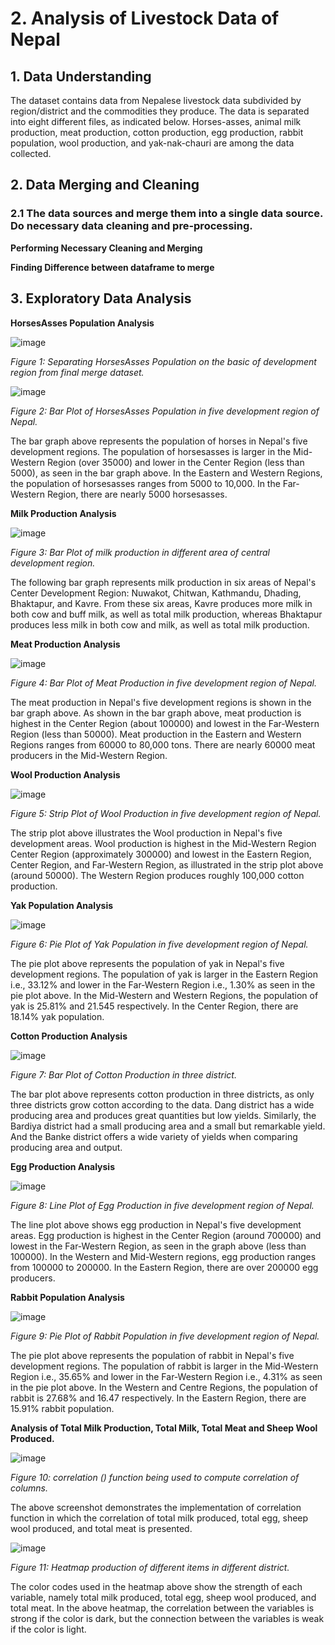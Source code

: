 # **2. Analysis of Livestock Data of Nepal**

## **1**. **Data Understanding**

The dataset contains data from Nepalese livestock data subdivided by region/district and the commodities they produce. The data is separated into eight different files, as indicated below. Horses-asses, animal milk production, meat production, cotton production, egg production, rabbit population, wool production, and yak-nak-chauri are among the data collected.

## **2**. **Data Merging and Cleaning**

### **2.1 The data sources and merge them into a single data source. Do necessary data cleaning and pre-processing.**

**Performing Necessary Cleaning and Merging**

**Finding Difference between dataframe to merge**

## **3**. **Exploratory Data Analysis**

**HorsesAsses Population Analysis**

![image](https://user-images.githubusercontent.com/31987649/178689387-c63f6d60-cc6a-4439-a300-4c00999794ca.png)

_Figure 1: Separating HorsesAsses Population on the basic of development region from final merge dataset._

![image](https://user-images.githubusercontent.com/31987649/178689492-9850c355-a0d3-4da0-b2b1-af493ca6b8a5.png)

_Figure 2: Bar Plot of HorsesAsses Population in five development region of Nepal._

The bar graph above represents the population of horses in Nepal&#39;s five development regions. The population of horsesasses is larger in the Mid-Western Region (over 35000) and lower in the Center Region (less than 5000), as seen in the bar graph above. In the Eastern and Western Regions, the population of horsesasses ranges from 5000 to 10,000. In the Far-Western Region, there are nearly 5000 horsesasses.

**Milk Production Analysis**

![image](https://user-images.githubusercontent.com/31987649/178689564-838bb117-94b3-4a23-965c-c69157a1a290.png)

_Figure 3: Bar Plot of milk production in different area of central development region._

The following bar graph represents milk production in six areas of Nepal&#39;s Center Development Region: Nuwakot, Chitwan, Kathmandu, Dhading, Bhaktapur, and Kavre. From these six areas, Kavre produces more milk in both cow and buff milk, as well as total milk production, whereas Bhaktapur produces less milk in both cow and milk, as well as total milk production.

**Meat Production Analysis**

![image](https://user-images.githubusercontent.com/31987649/178689734-39ded432-d0d2-437c-928a-f2b86fecc004.png)

_Figure 4: Bar Plot of Meat Production in five development region of Nepal._

The meat production in Nepal&#39;s five development regions is shown in the bar graph above. As shown in the bar graph above, meat production is highest in the Center Region (about 100000) and lowest in the Far-Western Region (less than 50000). Meat production in the Eastern and Western Regions ranges from 60000 to 80,000 tons. There are nearly 60000 meat producers in the Mid-Western Region.

**Wool Production Analysis**

![image](https://user-images.githubusercontent.com/31987649/178689821-75d779ea-7970-424f-88d0-0633a43cb654.png)

_Figure 5: Strip Plot of Wool Production in five development region of Nepal._

The strip plot above illustrates the Wool production in Nepal&#39;s five development areas. Wool production is highest in the Mid-Western Region Center Region (approximately 300000) and lowest in the Eastern Region, Center Region, and Far-Western Region, as illustrated in the strip plot above (around 50000). The Western Region produces roughly 100,000 cotton production.

**Yak Population Analysis**

![image](https://user-images.githubusercontent.com/31987649/178689932-70c100c4-0319-44ba-aa6c-0f0d70d058e8.png)

_Figure 6: Pie Plot of Yak Population in five development region of Nepal._

The pie plot above represents the population of yak in Nepal&#39;s five development regions. The population of yak is larger in the Eastern Region i.e., 33.12% and lower in the Far-Western Region i.e., 1.30% as seen in the pie plot above. In the Mid-Western and Western Regions, the population of yak is 25.81% and 21.545 respectively. In the Center Region, there are 18.14% yak population.

**Cotton Production Analysis**

![image](https://user-images.githubusercontent.com/31987649/178690037-6a141849-1364-45d3-8010-ea902505d452.png)

_Figure 7: Bar Plot of Cotton Production in three district._

The bar plot above represents cotton production in three districts, as only three districts grow cotton according to the data. Dang district has a wide producing area and produces great quantities but low yields. Similarly, the Bardiya district had a small producing area and a small but remarkable yield. And the Banke district offers a wide variety of yields when comparing producing area and output.

**Egg Production Analysis**

![image](https://user-images.githubusercontent.com/31987649/178690104-7f5eeec3-4105-41b3-a78e-59ea6e9c4f09.png)

_Figure 8: Line Plot of Egg Production in five development region of Nepal._

The line plot above shows egg production in Nepal&#39;s five development areas. Egg production is highest in the Center Region (around 700000) and lowest in the Far-Western Region, as seen in the graph above (less than 100000). In the Western and Mid-Western regions, egg production ranges from 100000 to 200000. In the Eastern Region, there are over 200000 egg producers.

**Rabbit Population Analysis**

![image](https://user-images.githubusercontent.com/31987649/178690223-802a252a-43fe-47cc-b940-e9a1a8814652.png)

_Figure 9: Pie Plot of Rabbit Population in five development region of Nepal._

The pie plot above represents the population of rabbit in Nepal&#39;s five development regions. The population of rabbit is larger in the Mid-Western Region i.e., 35.65% and lower in the Far-Western Region i.e., 4.31% as seen in the pie plot above. In the Western and Centre Regions, the population of rabbit is 27.68% and 16.47 respectively. In the Eastern Region, there are 15.91% rabbit population.

**Analysis of Total Milk Production, Total Milk, Total Meat and Sheep Wool Produced.**

![image](https://user-images.githubusercontent.com/31987649/178690342-0fbaedc6-4511-488d-89d5-16a52c899125.png)

_Figure 10: correlation () function being used to compute correlation of columns._

The above screenshot demonstrates the implementation of correlation function in which the correlation of total milk produced, total egg, sheep wool produced, and total meat is presented.

![image](https://user-images.githubusercontent.com/31987649/178690411-4336bdd3-b05e-47b0-82ab-bab511ad572e.png)

_Figure 11: Heatmap production of different items in different district._

The color codes used in the heatmap above show the strength of each variable, namely total milk produced, total egg, sheep wool produced, and total meat. In the above heatmap, the correlation between the variables is strong if the color is dark, but the connection between the variables is weak if the color is light.
